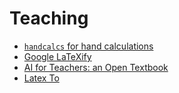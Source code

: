 # Teaching

- [`handcalcs` for hand calculations](https://github.com/connorferster/handcalcs)
- [Google LaTeXify](https://github.com/google/latexify_py)
- [AI for Teachers: an Open Textbook](https://pressbooks.pub/aiforteachers/)
- [Latex To](https://latex.to/)

